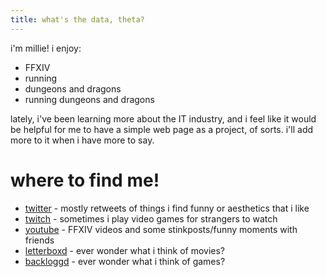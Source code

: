 ```yaml
---
title: what's the data, theta?
---
```


i'm millie! i enjoy:

- FFXIV
- running
- dungeons and dragons
- running dungeons and dragons

lately, i've been learning more about the IT industry, and i feel like it would be helpful for me to have a simple web page as a project, of sorts. i'll add more to it when i have more to say.

# where to find me!
- [twitter](https://twitter.com/_nooph) - mostly retweets of things i find funny or aesthetics that i like
- [twitch](https://www.twitch.tv/nooph) - sometimes i play video games for strangers to watch
- [youtube](https://www.youtube.com/@sillymilliexiv) - FFXIV videos and some stinkposts/funny moments with friends
- [letterboxd](https://letterboxd.com/SillyMillie/) - ever wonder what i think of movies?
- [backloggd](https://backloggd.com/u/SillyMillie/) - ever wonder what i think of games?